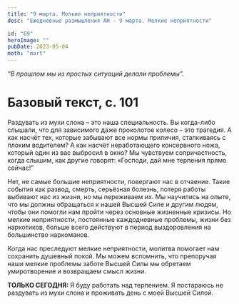 ```yaml
---
title: "9 марта. Мелкие неприятности"
desc: "Ежедневные размышления АН - 9 марта. Мелкие неприятности"

id: "69"
heroImage: ""
pubDate: 2023-05-04
moth: "mart"
---
```


_“В прошлом мы из простых ситуаций делали проблемы”._

# Базовый текст, с. 101

Раздувать из мухи слона – это наша специальность. Вы когда-либо слышали, что
для зависимого даже проколотое колесо – это трагедия. А как насчёт тех,
которые забывают все нормы приличия, сталкиваясь с плохим водителем? А как
насчёт неработающего консервного ножа, который один из вас выбросил в окно? Мы
чувствуем сопричастность, когда слышим, как другие говорят: «Господи, дай мне
терпения прямо сейчас!”

Нет, не самые большие неприятности, повергают нас в отчаение. Такие события
как развод, смерть, серьёзная болезнь, потеря работы выбивают нас из жизни, но
мы переживаем их. Мы научились на опыте, что мы должны обращаться к нашей
Высшей Силе и другим людям, чтобы они помогли нам пройти через основные
жизненные кризисы. Но мелкие неприятности, постоянные каждодневные проблемы,
жизни без наркотиков, больше всего действуют в период выздоровления на
большинство наркоманов.

Когда нас преследуют мелкие неприятности, молитва помогает нам сохранить
душевный покой. Мы можем вспомнить, что препоручая наши мелкие проблемы заботе
Высшей Силы мы обретаем умиротворение и возвращаем смысл жизни.

**ТОЛЬКО СЕГОДНЯ:** Я буду работать над терпением. Я постараюсь не раздувать
из мухи слона и проживать день с моей Высшей Силой.
